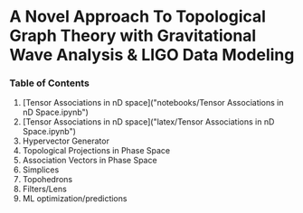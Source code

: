 # A Novel Approach To Topological Graph Theory with  Gravitational Wave Analysis & LIGO Data Modeling

### Table of Contents

1. [Tensor Associations in nD space]("notebooks/Tensor Associations in nD Space.ipynb")
2. [Tensor Associations in nD space]("latex/Tensor Associations in nD Space.ipynb")
2. Hypervector Generator
3. Topological Projections in Phase Space
4. Association Vectors in Phase Space
5. Simplices
6. Topohedrons
7. Filters/Lens
8. ML optimization/predictions
